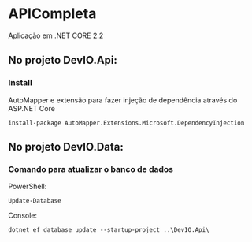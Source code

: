 # APICompleta
Aplicação em .NET CORE 2.2

## No projeto DevIO.Api:

### Install
AutoMapper e extensão para fazer injeção de dependência através do ASP.NET Core
```
install-package AutoMapper.Extensions.Microsoft.DependencyInjection
```


## No projeto DevIO.Data:

### Comando para atualizar o banco de dados
PowerShell:
```
Update-Database
```
Console:
```
dotnet ef database update --startup-project ..\DevIO.Api\
```